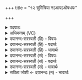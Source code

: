 +++
title = "१२ सुमित्रिया नऽआपऽओषधयः"

+++
<details><summary>पदपाठः</summary>

सु॒मि॒त्रिया इति॑ सुऽमित्रि॒याः। नः॒। आपः॑। ओष॑धयः। स॒न्तु॒। दु॒र्मि॒त्रि॒या इति॑ दुःऽमित्रि॒याः। तस्मै॑। स॒न्तु॒। यः। अ॒स्मान्। द्वेष्टि॑। यम्। च॒। व॒यम्। द्वि॒ष्मः। १२।
</details>

<details><summary>अधिमन्त्रम् (VC)</summary>

- कृषीबला देवताः
- आदित्या देवा ऋषयः
- निचृदनुष्टुप्
- गान्धारः
</details>

<details><summary>दयानन्द-सरस्वती (हि) - विषयः</summary>

फिर मनुष्य क्या करें, इस विषय को अगले मन्त्र में कहा है ॥
</details>

<details><summary>दयानन्द-सरस्वती (हि) - पदार्थः</summary>

पदार्थान्वयभाषाः -  हे मनुष्यो ! जो (आपः) प्राण वा जल तथा (ओषधयः) सोमादि ओषधियाँ (नः) हमारे लिये (सुमित्रियाः) सुन्दर मित्रों के तुल्य हितकारिणी (सन्तु) होवें, तुम्हारे लिये भी वैसी हों। (यः) जो (अस्मान्) हम धर्मात्माओं से (द्वेष्टि) द्वेष करता (च) और (यम्) जिस दुष्टाचारी से (वयम्) हम लोग (द्विष्मः) अप्रीति करें, (तस्मै) उसके लिये वे पदार्थ (दुर्मित्रियाः) शत्रुओं के तुल्य दुःखदायी (सन्तु) होवें ॥१२ ॥
</details>

<details><summary>दयानन्द-सरस्वती (हि) - भावार्थः</summary>

भावार्थभाषाः -  जो राग-द्वेष आदि दोषों को छोड़ कर सबमें अपने आत्मा के तुल्य वर्त्ताव करते हैं, उन धर्मात्माओं के लिये सब जल, ओषधि आदि पदार्थ सुखकारी होते और जो स्वार्थ में प्रीति तथा दूसरों से द्वेष करनेवाले हैं, उन अधर्मियों के लिये ये सब उक्त पदार्थ दुःखदायी होते हैं। मनुष्यों को चाहिये कि धर्मात्माओं के साथ प्रीति और दुष्टों का भी चित्त से सदा कल्याण ही चाहें ॥१२ ॥
</details>

<details><summary>दयानन्द-सरस्वती (सं) - विषयः</summary>

पुनर्मनुष्याः किं कुर्य्युरित्याह ॥
</details>

<details><summary>दयानन्द-सरस्वती (सं) - पदार्थः</summary>

पदार्थान्वयभाषाः -  हे मनुष्याः ! या आप ओषधयो नोस्मभ्यं सुमित्रियाः सन्तु, ता युष्मभ्यमपि तादृशो भवन्तु, योऽस्मान् द्वेष्टि यं च वयं द्विष्मस्तस्मा एता दुर्मित्रियाः सन्तु ॥१२ ॥
</details>

<details><summary>दयानन्द-सरस्वती (सं) - भावार्थः</summary>

भावार्थभाषाः -  ये रागद्वेषादिदोषान् विहाय सर्वेषु स्वात्मवद्वर्त्तन्ते तेभ्यो धर्मात्मभ्यः सर्वे जलौषध्यादयः पदार्थाः सुखकरा भवन्ति। ये च स्वात्मपोषकाः परद्वेषिणस्तेभ्योऽधर्मात्मभ्यः सर्व एते दुःखकरा भवन्ति, मनुष्यैर्धर्मात्मभिः सह प्रीतिर्दुष्टात्मभिः सहाऽप्रीतिश्च सततं कार्या, परन्तु तेषामप्यन्तःकरणेन कल्याणमेषणीयम् ॥१२ ॥
</details>

<details><summary>सविता जोशी ← दयानन्दः (म) - भावार्थः</summary>

भावार्थभाषाः -  जे रोग द्वेष इत्यादी दोष सोडून सर्वांशी आपल्या आत्म्याप्रमाणे वागतात त्या धर्मात्मा व्यक्तीसाठी सर्व जल, औषधे इत्यादी पदार्थ सुखकारी असतात व जे स्वार्थी आणि दुसऱ्यांचा द्वेष करतात त्या अधार्मिक लोकांसाठी वरील सर्व पदार्थ दुःखदायी असतात. माणसांनी धर्मात्मा लोकांबरोबर प्रेम व दुष्टांबरोबर सतत अप्रीती करावी; परंतु त्या दुष्टांचेही मनाने नेहमी कल्याणच इच्छावे.
</details>